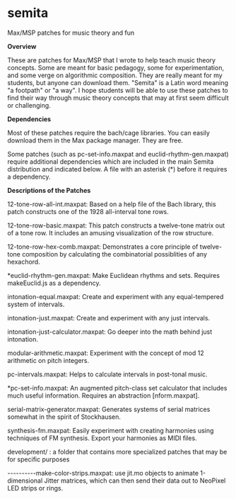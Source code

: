 # semita
Max/MSP patches for music theory and fun

**Overview**

These are patches for Max/MSP that I wrote to help teach music theory concepts. Some are meant for basic pedagogy, some for experimentation, and some verge on algorithmic composition. They are really meant for my students, but anyone can download them. "Semita" is a Latin word meaning "a footpath" or "a way". I hope students will be able to use these patches to find their way through music theory concepts that may at first seem difficult or challenging.

**Dependencies**

Most of these patches require the bach/cage libraries. You can easily download them in the Max package manager. They are free.

Some patches (such as pc-set-info.maxpat and euclid-rhythm-gen.maxpat) require additional dependencies which are included in the main Semita distribution and indicated below. A file with an asterisk (*) before it requires a dependency.

**Descriptions of the Patches**

12-tone-row-all-int.maxpat: Based on a help file of the Bach library, this patch constructs one of the 1928 all-interval tone rows.

12-tone-row-basic.maxpat: This patch constructs a twelve-tone matrix out of a tone row. It includes an amusing visualization of the row structure.

12-tone-row-hex-comb.maxpat: Demonstrates a core principle of twelve-tone composition by calculating the combinatorial possiblities of any hexachord.

*euclid-rhythm-gen.maxpat: Make Euclidean rhythms and sets. Requires makeEuclid.js as a dependency.

intonation-equal.maxpat: Create and experiment with any equal-tempered system of intervals.

intonation-just.maxpat: Create and experiment with any just intervals.

intonation-just-calculator.maxpat: Go deeper into the math behind just intonation.

modular-arithmetic.maxpat: Experiment with the concept of mod 12 arithmetic on pitch integers.

pc-intervals.maxpat: Helps to calculate intervals in post-tonal music.

*pc-set-info.maxpat: An augmented pitch-class set calculator that includes much useful information. Requires an abstraction [nform.maxpat].

serial-matrix-generator.maxpat: Generates systems of serial matrices somewhat in the spirit of Stockhausen.

synthesis-fm.maxpat: Easily experiment with creating harmonies using techniques of FM synthesis. Export your harmonies as MIDI files.

development/ : a folder that contains more specialized patches that may be for specific purposes

----------make-color-strips.maxpat: use jit.mo objects to animate 1-dimensional Jitter matrices, which can then send their data out to NeoPixel LED strips or rings.
